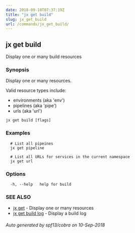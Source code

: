 ```yaml
---
date: 2018-09-10T07:37:19Z
title: "jx get build"
slug: jx_get_build
url: /commands/jx_get_build/
---
```

## jx get build

Display one or many build resources

### Synopsis

Display one or many resources. 

Valid resource types include: 

  * environments (aka 'env')  
  * pipelines (aka 'pipe')  
  * urls (aka 'url')

```
jx get build [flags]
```

### Examples

```
  # List all pipeines
  jx get pipeline
  
  # List all URLs for services in the current namespace
  jx get url
```

### Options

```
  -h, --help   help for build
```

### SEE ALSO

* [jx get](/commands/jx_get/)	 - Display one or many resources
* [jx get build log](/commands/jx_get_build_log/)	 - Display a build log

###### Auto generated by spf13/cobra on 10-Sep-2018
